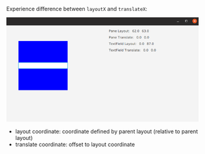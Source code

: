 Experience difference between `layoutX` and `translateX`:

![Screenshot](./img/run.png)


 - layout coordinate: coordinate defined by parent layout (relative to parent layout)
 - translate coordinate: offset to layout coordinate
 